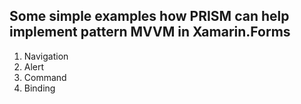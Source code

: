 

## Some simple examples how PRISM can help implement pattern MVVM in Xamarin.Forms

1. Navigation
2. Alert
3. Command
4. Binding

